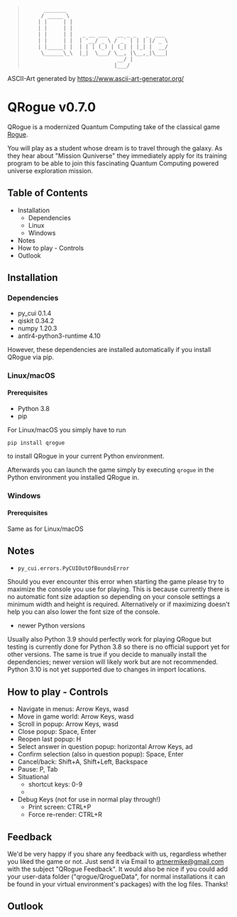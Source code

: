 >           _______           
>          / _____ \          
>         | |     | |         
>         | |     | |         
>         | |     | |   _ __ ___   __ _ _   _  ___         
>         | |     | |  | '__/ _ \ / _` | | | |/ _ \
>         | |_____| |  | | | (_) | (_| | |_| |  __/    
>          \______\_\  |_|  \___/ \__, |\__,_|\___|   
>                                  __/ |            
>                                 |___/ 
ASCII-Art generated by https://www.ascii-art-generator.org/

# QRogue v0.7.0 #

QRogue is a modernized Quantum Computing take of the classical game 
[Rogue](https://en.wikipedia.org/wiki/Rogue_%28video_game%29). 

You will play as a student whose dream is to travel through the galaxy. 
As they hear about "Mission Quniverse" they immediately apply for its 
training program to be able to join this fascinating Quantum Computing 
powered universe exploration mission.


## Table of Contents ##
- Installation
  - Dependencies
  - Linux
  - Windows
- Notes
- How to play - Controls
- Outlook

## Installation ##


### Dependencies ###
- py_cui 0.1.4
- qiskit 0.34.2
- numpy 1.20.3
- antlr4-python3-runtime 4.10

However, these dependencies are installed automatically if you install QRogue via pip.

### Linux/macOS ###

#### Prerequisites ####

- Python 3.8
- pip

For Linux/macOS you simply have to run 
```bash
pip install qrogue
```
to install QRogue in your current Python environment. 

Afterwards you can launch the game simply by executing `qrogue` in the Python environment you installed QRogue in.

### Windows ###

#### Prerequisites ####

Same as for Linux/macOS

## Notes ##

- `py_cui.errors.PyCUIOutOfBoundsError` 

Should you ever encounter this error
when starting the game please try to maximize the console you 
use for playing. This is because currently there is no automatic 
font size adaption so depending on your console settings a 
minimum width and height is required. Alternatively or if 
maximizing doesn't help you can also lower the font size of the 
console.

- newer Python versions

Usually also Python 3.9 should perfectly work for 
playing QRogue but testing is currently done for Python 3.8 so 
there is no official support yet for other versions. The same 
is true if you decide to manually install the dependencies; newer 
version will likely work but are not recommended.
Python 3.10 is not yet supported due to changes in import locations.

## How to play - Controls ##
- Navigate in menus: Arrow Keys, wasd
- Move in game world: Arrow Keys, wasd
- Scroll in popup: Arrow Keys, wasd
- Close popup: Space, Enter
- Reopen last popup: H
- Select answer in question popup: horizontal Arrow Keys, ad
- Confirm selection (also in question popup): Space, Enter
- Cancel/back: Shift+A, Shift+Left, Backspace
- Pause: P, Tab
- Situational 
  - shortcut keys: 0-9
  - 
- Debug Keys (not for use in normal play through!)
  - Print screen: CTRL+P
  - Force re-render: CTRL+R 
  
## Feedback ##
We'd be very happy if you share any feedback with us, regardless whether you liked the game or not.
Just send it via Email to artnermike@gmail.com with the subject "QRogue Feedback". 
It would also be nice if you could add your user-data folder ("qrogue/QrogueData", for normal installations it can be found in your virtual environment's packages) with the log files. Thanks!

## Outlook ##




